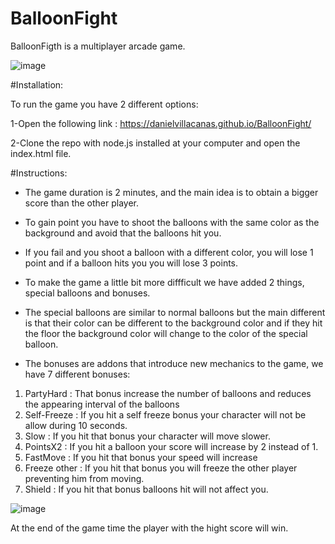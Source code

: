 # BalloonFight

BalloonFigth is a multiplayer arcade game.

![image](https://user-images.githubusercontent.com/46814661/140500010-9e5b2c68-0ca6-4bfc-b6c1-b1b79aa6cf19.png)

#Installation: 

To run the game you have 2 different options:

1-Open the following link :  https://danielvillacanas.github.io/BalloonFight/

2-Clone the repo with node.js installed at your computer and open the index.html file.

#Instructions:

- The game duration is 2 minutes, and the main idea is to obtain a bigger score than the other player.

- To gain point you have to shoot the balloons with the same color as the background and avoid that the balloons hit you.

- If you fail and you shoot a balloon with a different color, you will lose 1 point and if a balloon hits you you will lose 3 points.

- To make the game a little bit more diffficult we have added 2 things, special balloons and bonuses. 

- The special balloons are similar to normal balloons but the main different is that their color can be different to the background color and if they hit the floor
the background color will change to the color of the special balloon.

- The bonuses are addons that introduce new mechanics to the game, we have 7 different bonuses:

1. PartyHard : That bonus increase the number of balloons and reduces the appearing interval of the balloons
2. Self-Freeze : If you hit a self freeze bonus your character will not be allow during 10 seconds.
3. Slow : If you hit that bonus your character will move slower.
4. PointsX2 : If you hit a balloon your score will increase by 2 instead of 1.
5. FastMove : If you hit that bonus your speed will increase
6. Freeze other : If you hit that bonus you will freeze the other player preventing him from moving.
7. Shield : If you hit that bonus balloons hit will not affect you.

![image](https://user-images.githubusercontent.com/46814661/140499175-9d113778-fab2-4290-be32-c99779006c10.png)


At the end of the game time the player with the hight score will win.

